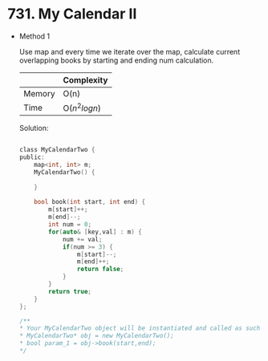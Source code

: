 # 731. My Calendar II 
- Method 1

    Use map and every time we iterate over the map, calculate current overlapping books by starting and ending num calculation.

    | |   Complexity  |
    | ----------- | ----------- | 
    |  Memory     | O(n) | 
    |      Time       |  O($n^2logn$) | 


    Solution:

    ``` h

    class MyCalendarTwo {
    public:
        map<int, int> m;
        MyCalendarTwo() {
            
        }
        
        bool book(int start, int end) {
            m[start]++;
            m[end]--;
            int num = 0;
            for(auto& [key,val] : m) {
                num += val;
                if(num >= 3) {
                    m[start]--;
                    m[end]++;
                    return false;
                } 
            }
            return true;
        }
    };

    /**
    * Your MyCalendarTwo object will be instantiated and called as such:
    * MyCalendarTwo* obj = new MyCalendarTwo();
    * bool param_1 = obj->book(start,end);
    */

    ```

<!-- - Method 2

    This is another method.

    | |   Complexity  |
    | ----------- | ----------- | 
    |  Memory     | O(n) | 
    |      Time       |  O(n) | 


    Solution:

    ``` h



    ```

- Additional Knowledge:
       
    Here are some additional knowledge.



<br> -->